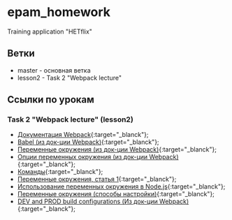 # epam_homework
Training application "HETflix"
## Ветки
- master - основная ветка
- lesson2 - Task 2 "Webpack lecture"
## Ссылки по урокам
### Task 2 "Webpack lecture" (lesson2)
- [Документация Webpack](https://webpack.js.org/guides/getting-started/){:target="_blanck"};
- [Babel (из док-ции Webpack)](https://webpack.js.org/loaders/babel-loader/#root){:target="_blanck"};
- [Переменные окружения (из док-ции Webpack)](https://webpack.js.org/guides/environment-variables/){:target="_blanck"};
- [Опции переменных окружения (из док-ции Webpack)](https://webpack.js.org/api/cli/#environment-options){:target="_blanck"};
- [Команды](https://webpack.js.org/api/cli/#environment-variables){:target="_blanck"};
- [Переменные окружения, статья 1](https://medium.com/@hydrock/переменные-окружения-в-приложении-node-js-e9ca2131e6b6){:target="_blanck"};
- [Использование переменных окружения в Node.js](https://habr.com/ru/company/ruvds/blog/351254/){:target="_blanck"};
- [Переменные окружения (способы настройки)](https://dmitrytinitilov.gitbooks.io/strange-javascript/content/nodejs/environment_variables.html){:target="_blanck"};
- [DEV and PROD build configurations (Из док-ции Webpack)](https://webpack.js.org/guides/production/){:target="_blanck"};